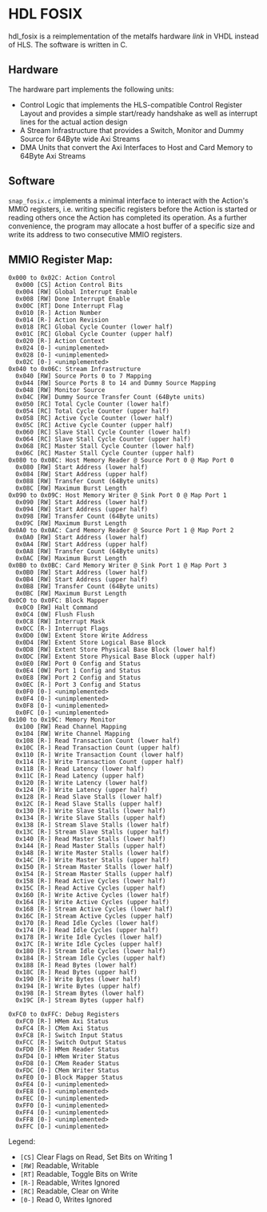 # HDL FOSIX

hdl_fosix is a reimplementation of the metalfs hardware *link* in VHDL instead of HLS. The software is written in C.

## Hardware
The hardware part implements the following units:
 * Control Logic that implements the HLS-compatible Control Register Layout and provides a simple start/ready handshake as well as interrupt lines for the actual action design
 * A Stream Infrastructure that provides a Switch, Monitor and Dummy Source for 64Byte wide Axi Streams
 * DMA Units that convert the Axi Interfaces to Host and Card Memory to 64Byte Axi Streams

## Software 
 `snap_fosix.c` implements a minimal interface to interact with the Action's MMIO registers, i.e. writing specific registers before the Action is started or reading others once the Action has completed its operation. As a further convenience, the program may allocate a host buffer of a specific size and write its address to two consecutive MMIO registers.

## MMIO Register Map:
```
0x000 to 0x02C: Action Control
  0x000 [CS] Action Control Bits
  0x004 [RW] Global Interrupt Enable
  0x008 [RW] Done Interrupt Enable
  0x00C [RT] Done Interrupt Flag
  0x010 [R-] Action Number
  0x014 [R-] Action Revision
  0x018 [RC] Global Cycle Counter (lower half)
  0x01C [RC] Global Cycle Counter (upper half)
  0x020 [R-] Action Context
  0x024 [0-] <unimplemented>
  0x028 [0-] <unimplemented>
  0x02C [0-] <unimplemented>
0x040 to 0x06C: Stream Infrastructure
  0x040 [RW] Source Ports 0 to 7 Mapping
  0x044 [RW] Source Ports 8 to 14 and Dummy Source Mapping
  0x048 [RW] Monitor Source
  0x04C [RW] Dummy Source Transfer Count (64Byte units)
  0x050 [RC] Total Cycle Counter (lower half)
  0x054 [RC] Total Cycle Counter (upper half)
  0x058 [RC] Active Cycle Counter (lower half)
  0x05C [RC] Active Cycle Counter (upper half)
  0x060 [RC] Slave Stall Cycle Counter (lower half)
  0x064 [RC] Slave Stall Cycle Counter (upper half)
  0x068 [RC] Master Stall Cycle Counter (lower half)
  0x06C [RC] Master Stall Cycle Counter (upper half)
0x080 to 0x08C: Host Memory Reader @ Source Port 0 @ Map Port 0
  0x080 [RW] Start Address (lower half)
  0x084 [RW] Start Address (upper half)
  0x088 [RW] Transfer Count (64Byte units)
  0x08C [RW] Maximum Burst Length
0x090 to 0x09C: Host Memory Writer @ Sink Port 0 @ Map Port 1
  0x090 [RW] Start Address (lower half)
  0x094 [RW] Start Address (upper half)
  0x098 [RW] Transfer Count (64Byte units)
  0x09C [RW] Maximum Burst Length
0x0A0 to 0x0AC: Card Memory Reader @ Source Port 1 @ Map Port 2
  0x0A0 [RW] Start Address (lower half)
  0x0A4 [RW] Start Address (upper half)
  0x0A8 [RW] Transfer Count (64Byte units)
  0x0AC [RW] Maximum Burst Length
0x0B0 to 0x0BC: Card Memory Writer @ Sink Port 1 @ Map Port 3
  0x0B0 [RW] Start Address (lower half)
  0x0B4 [RW] Start Address (upper half)
  0x0B8 [RW] Transfer Count (64Byte units)
  0x0BC [RW] Maximum Burst Length
0x0C0 to 0x0FC: Block Mapper
  0x0C0 [RW] Halt Command
  0x0C4 [0W] Flush Flush
  0x0C8 [RW] Interrupt Mask
  0x0CC [R-] Interrupt Flags
  0x0D0 [0W] Extent Store Write Address
  0x0D4 [RW] Extent Store Logical Base Block
  0x0D8 [RW] Extent Store Physical Base Block (lower half)
  0x0DC [RW] Extent Store Physical Base Block (upper half)
  0x0E0 [RW] Port 0 Config and Status
  0x0E4 [0W] Port 1 Config and Status
  0x0E8 [RW] Port 2 Config and Status
  0x0EC [R-] Port 3 Config and Status
  0x0F0 [0-] <unimplemented>
  0x0F4 [0-] <unimplemented>
  0x0F8 [0-] <unimplemented>
  0x0FC [0-] <unimplemented>
0x100 to 0x19C: Memory Monitor
  0x100 [RW] Read Channel Mapping
  0x104 [RW] Write Channel Mapping
  0x108 [R-] Read Transaction Count (lower half)
  0x10C [R-] Read Transaction Count (upper half)
  0x110 [R-] Write Transaction Count (lower half)
  0x114 [R-] Write Transaction Count (upper half)
  0x118 [R-] Read Latency (lower half)
  0x11C [R-] Read Latency (upper half)
  0x120 [R-] Write Latency (lower half)
  0x124 [R-] Write Latency (upper half)
  0x128 [R-] Read Slave Stalls (lower half)
  0x12C [R-] Read Slave Stalls (upper half)
  0x130 [R-] Write Slave Stalls (lower half)
  0x134 [R-] Write Slave Stalls (upper half)
  0x138 [R-] Stream Slave Stalls (lower half)
  0x13C [R-] Stream Slave Stalls (upper half)
  0x140 [R-] Read Master Stalls (lower half)
  0x144 [R-] Read Master Stalls (upper half)
  0x148 [R-] Write Master Stalls (lower half)
  0x14C [R-] Write Master Stalls (upper half)
  0x150 [R-] Stream Master Stalls (lower half)
  0x154 [R-] Stream Master Stalls (upper half)
  0x158 [R-] Read Active Cycles (lower half)
  0x15C [R-] Read Active Cycles (upper half)
  0x160 [R-] Write Active Cycles (lower half)
  0x164 [R-] Write Active Cycles (upper half)
  0x168 [R-] Stream Active Cycles (lower half)
  0x16C [R-] Stream Active Cycles (upper half)
  0x170 [R-] Read Idle Cycles (lower half)
  0x174 [R-] Read Idle Cycles (upper half)
  0x178 [R-] Write Idle Cycles (lower half)
  0x17C [R-] Write Idle Cycles (upper half)
  0x180 [R-] Stream Idle Cycles (lower half)
  0x184 [R-] Stream Idle Cycles (upper half)
  0x188 [R-] Read Bytes (lower half)
  0x18C [R-] Read Bytes (upper half)
  0x190 [R-] Write Bytes (lower half)
  0x194 [R-] Write Bytes (upper half)
  0x198 [R-] Stream Bytes (lower half)
  0x19C [R-] Stream Bytes (upper half)
  
0xFC0 to 0xFFC: Debug Registers
  0xFC0 [R-] HMem Axi Status
  0xFC4 [R-] CMem Axi Status
  0xFC8 [R-] Switch Input Status
  0xFCC [R-] Switch Output Status
  0xFD0 [R-] HMem Reader Status
  0xFD4 [0-] HMem Writer Status
  0xFD8 [0-] CMem Reader Status
  0xFDC [0-] CMem Writer Status
  0xFE0 [0-] Block Mapper Status
  0xFE4 [0-] <unimplemented>
  0xFE8 [0-] <unimplemented>
  0xFEC [0-] <unimplemented>
  0xFF0 [0-] <unimplemented>
  0xFF4 [0-] <unimplemented>
  0xFF8 [0-] <unimplemented>
  0xFFC [0-] <unimplemented>
```
Legend:

 * `[CS]` Clear Flags on Read, Set Bits on Writing 1 
 * `[RW]` Readable, Writable
 * `[RT]` Readable, Toggle Bits on Write
 * `[R-]` Readable, Writes Ignored
 * `[RC]` Readable, Clear on Write
 * `[0-]` Read 0, Writes Ignored


